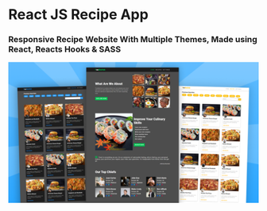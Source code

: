 # React JS Recipe App
### Responsive Recipe Website With Multiple Themes, Made using React, Reacts Hooks & SASS


[![React JS Recipe App Preview](preview.png)](https://www.youtube.com/watch?v=iY0AY5IckGg)
